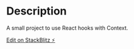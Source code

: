 # Description

A small project to use React hooks with Context.

[Edit on StackBlitz ⚡️](https://stackblitz.com/edit/react-afbsts)
